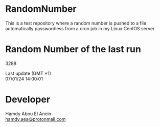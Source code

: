 # RandomNumber    
This is a test repository where a random number is pushed to a file automatically passwordless from a cron job in my Linux CentOS server    
# Random Number of the last run   
3288
      
Last update (GMT +1)    
07/01/24 14:00:01
# Developer    
Hamdy Abou El Anein   
hamdy.aea@protonmail.com
